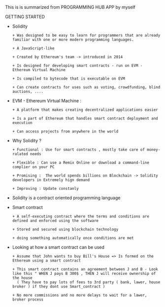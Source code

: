
This is is summarized from PROGRAMMING HUB APP by myself 

GETTING STARTED 

  - Solidity 
  
        + Was designed to be easy to learn for programmers that are already familiar with one or more modern programming languages.

        + A JavaScript-like 

        + Created by Ethereum's team -> introduced in 2014

        + Is designed for developing smart contracts - run on EVM - Ethereum Virtual Machine 

        + Is compiled to bytecode that is executable on EVM 

        + Can create contracts for uses such as voting, crowdfunding, blind auctions, ....
  
  - EVM - Ethereum Virtual Machine :

        + A platform that makes creating decentralized applications easier 
        
        + Is a part of Ethereum that handles smart contract deployment and execution

        + Can access projects from anywhere in the world 

  - Why Solidity ?

        + Functional : Use for smart contracts , mostly take care of money-ralated needs 
        
        + Flexible : Can use a Remix Online or download a command-line complier on your PC 
        
        + Promising :  The world spends billions on Blockchain -> Solidity developers in Extremely hign demand 

        + Improving : Update constanly 

  - Solidity is a contract oriented programming language 

  - Smart contract 

        + A self-executing contract where the terms and conditions are defined and enforced using the software 

        + Stored and secured using blockchain technology

        + doing something automatically once conditions are met 

  - Looking at how a smart contract can be used 
        
        + Assume that John wants to buy Bill's House => Is formed on the Ethereum using a smart contract 

        + This smart contract contains an agreement between J and B - Look like this " WHEN J pays B 300$ , THEN J will receive ownership of the house 
          ( They have to pay lots of fees to 3rd party ( bank, lawer, house broker ) if they dont use Smart_contract ) 
          
        + No more commissions and no more delays to wait for a lawer, broker process
